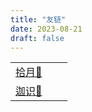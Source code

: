 ```yaml
---
title: "友链"
date: 2023-08-21
draft: false
---
```



|                                 |        |   |
|---------------------------------|--------|-------|
| [拾月🔗](https://www.skyue.com/)  |  |   |
| [迦识🔗](https://www.wejias.com/)                                |  |   |
 


